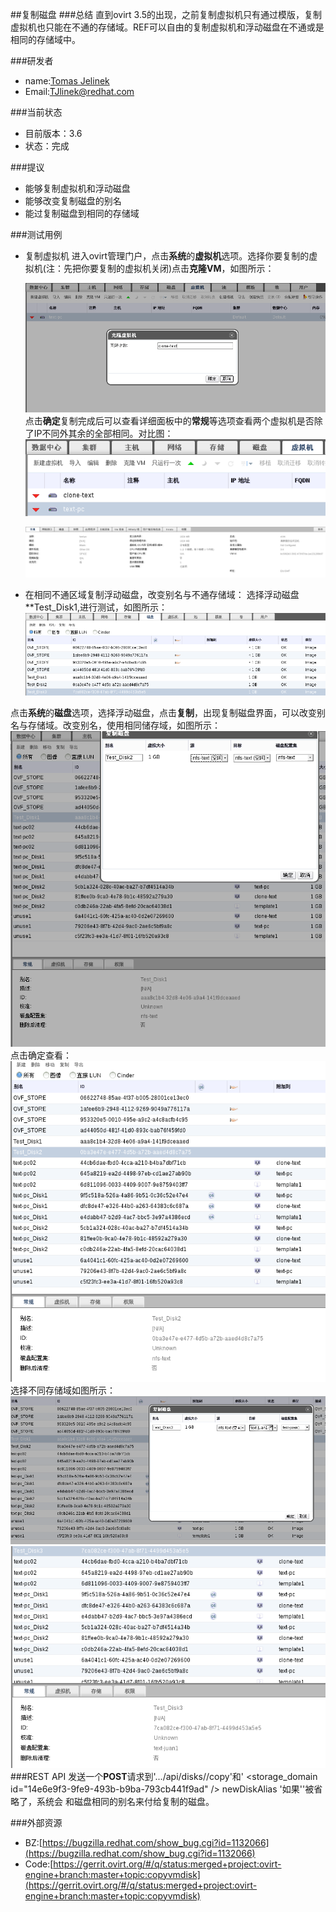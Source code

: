 ##复制磁盘
###总结
直到ovirt 3.5的出现，之前复制虚拟机只有通过模版，复制虚拟机也只能在不通的存储域。REF可以自由的复制虚拟机和浮动磁盘在不通或是相同的存储域中。

###研发者
* name:[Tomas Jelinek](http://www.ovirt.org/User:TJelinek)
* Email:[TJlinek@redhat.com](http://TJelinek@redhat.com)

###当前状态
* 目前版本：3.6
* 状态：完成

###提议
* 能够复制虚拟机和浮动磁盘
* 能够改变复制磁盘的别名
* 能过复制磁盘到相同的存储域

###测试用例
* 复制虚拟机
进入ovirt管理门户，点击**系统**的**虚拟机**选项。选择你要复制的虚拟机(注：先把你要复制的虚拟机关闭)点击**克隆VM**，如图所示：

  ![cloneVM](../images/cloneVM.png)
点击**确定**复制完成后可以查看详细面板中的**常规**等选项查看两个虚拟机是否除了IP不同外其余的全部相同。对比图：
  ![contrast1](../images/contrast1.png)

  ![contrast2](../images/contrast2.png)

* 在相同不通区域复制浮动磁盘，改变别名与不通存储域：
选择浮动磁盘**Test_Disk1,进行测试，如图所示：
  ![Test_Disk1](../images/Test_Disk1.png)

点击**系统**的**磁盘**选项，选择浮动磁盘，点击**复制**，出现复制磁盘界面，可以改变别名与存储域。改变别名，使用相同储存域，如图所示：
  ![Copy_Disk1-1](../images/Copy_Disk1-1.png)
点击确定查看：
  ![Copy_Disk1-2](../images/Copy_Disk1-2.png)
选择不同存储域如图所示：
  ![Copy_Disk1-3](../images/Copy_Disk1-3.png)
  ![Copy_Disk1-4](../images/Copy_Disk1-4.png)
###REST API
发送一个**POST**请求到'.../api/disks/<disk id>/copy'和'<action> <storage_domain id="14e6e9f3-9fe9-493b-b9ba-793cb441f9ad" /> <disk><alias>newDiskAlias</alias></disk> </action>'如果'<disk><alias>'被省略了，系统会
和磁盘相同的别名来付给复制的磁盘。

###外部资源
* BZ:[https://bugzilla.redhat.com/show_bug.cgi?id=1132066](https://bugzilla.redhat.com/show_bug.cgi?id=1132066)
* Code:[https://gerrit.ovirt.org/#/q/status:merged+project:ovirt-engine+branch:master+topic:copyvmdisk](https://gerrit.ovirt.org/#/q/status:merged+project:ovirt-engine+branch:master+topic:copyvmdisk)


